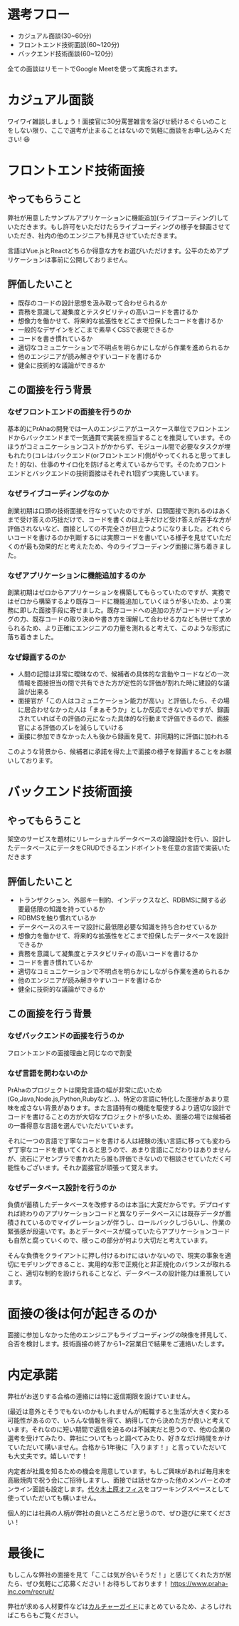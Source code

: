 # 選考フロー
- カジュアル面談(30~60分)
- フロントエンド技術面談(60~120分)
- バックエンド技術面談(60~120分)

全ての面談はリモートでGoogle Meetを使って実施されます。

# カジュアル面談
ワイワイ雑談しましょう！面接官に30分罵詈雑言を浴びせ続けるぐらいのことをしない限り、ここで選考が止まることはないので気軽に面談をお申し込みください! 😆

# フロントエンド技術面接
## やってもらうこと
弊社が用意したサンプルアプリケーションに機能追加(ライブコーディング)していただきます。もし許可をいただけたらライブコーディングの様子を録画させていただき、社内の他のエンジニアも拝見させていただきます。

言語はVue.jsとReactどちらか得意な方をお選びいただけます。公平のためアプリケーションは事前に公開しておりません。

## 評価したいこと
- 既存のコードの設計思想を汲み取って合わせられるか
- 責務を意識して凝集度とテスタビリティの高いコードを書けるか
- 想像力を働かせて、将来的な拡張性をどこまで担保したコードを書けるか
- 一般的なデザインをどこまで素早くCSSで表現できるか
- コードを書き慣れているか
- 適切なコミュニケーションで不明点を明らかにしながら作業を進められるか
- 他のエンジニアが読み解きやすいコードを書けるか
- 健全に技術的な議論ができるか

## この面接を行う背景
### なぜフロントエンドの面接を行うのか
基本的にPrAhaの開発では一人のエンジニアがユースケース単位でフロントエンドからバックエンドまで一気通貫で実装を担当することを推奨しています。そのほうがコミュニケーションコストがかからず、モジュール間で必要なタスクが埋もれたり(コレはバックエンド(orフロントエンド)側がやってくれると思ってました！的な)、仕事のサイロ化を防げると考えているからです。そのためフロントエンドとバックエンドの技術面接はそれぞれ1回ずつ実施しています。

### なぜライブコーディングなのか
創業初期は口頭の技術面接を行なっていたのですが、口頭面接で測れるのはあくまで受け答えの巧拙だけで、コードを書くのは上手だけど受け答えが苦手な方が評価されないなど、面接としての不完全さが目立つようになりました。どれぐらいコードを書けるのか判断するには実際コードを書いている様子を見せていただくのが最も効果的だと考えたため、今のライブコーディング面接に落ち着きました。

### なぜアプリケーションに機能追加するのか
創業初期はゼロからアプリケーションを構築してもらっていたのですが、実務ではゼロから構築するより既存コードに機能追加していくほうが多いため、より実務に即した面接手段に寄せました。既存コードへの追加の方がコードリーディングの力、既存コードの取り決めや書き方を理解して合わせる力なども併せて求められるため、より正確にエンジニアの力量を測れると考えて、このような形式に落ち着きました。

### なぜ録画するのか
- 人間の記憶は非常に曖昧なので、候補者の具体的な言動やコードなどの一次情報を面接担当の間で共有できた方が定性的な評価が割れた時に建設的な議論が出来る
- 面接官が「この人はコミュニケーション能力が高い」と評価したら、その場に居合わせなかった人は「まぁそうか」としか反応できないのですが、録画されていればその評価の元になった具体的な行動まで評価できるので、面接官による評価のズレを減らしていける
- 面接に参加できなかった人も後から録画を見て、非同期的に評価に加われる

このような背景から、候補者に承諾を得た上で面接の様子を録画することをお願いしております。

# バックエンド技術面接
## やってもらうこと
架空のサービスを題材にリレーショナルデータベースの論理設計を行い、設計したデータベースにデータをCRUDできるエンドポイントを任意の言語で実装いただきます

## 評価したいこと
- トランザクション、外部キー制約、インデックスなど、RDBMSに関する必要最低限の知識を持っているか
- RDBMSを触り慣れているか
- データベースのスキーマ設計に最低限必要な知識を持ち合わせているか
- 想像力を働かせて、将来的な拡張性をどこまで担保したデータベースを設計できるか
- 責務を意識して凝集度とテスタビリティの高いコードを書けるか
- コードを書き慣れているか
- 適切なコミュニケーションで不明点を明らかにしながら作業を進められるか
- 他のエンジニアが読み解きやすいコードを書けるか
- 健全に技術的な議論ができるか

## この面接を行う背景
### なぜバックエンドの面接を行うのか
フロントエンドの面接理由と同じなので割愛

### なぜ言語を問わないのか
PrAhaのプロジェクトは開発言語の幅が非常に広いため(Go,Java,Node.js,Python,Rubyなど...)、特定の言語に特化した面接があまり意味を成さない背景があります。また言語特有の機能を駆使するより適切な設計でコードを書けることの方が大切なプロジェクトが多いため、面接の場では候補者の一番得意な言語を選んでいただいています。

それに一つの言語で丁寧なコードを書ける人は経験の浅い言語に移っても変わらず丁寧なコードを書いてくれると思うので、あまり言語にこだわりはありませんが、流石にアセンブラで書かれたら誰も評価できないので相談させていただく可能性もございます。それか面接官が頑張って覚えます。

### なぜデータベース設計を行うのか
負債が蓄積したデータベースを改修するのは本当に大変だからです。デプロイすれば終わりのアプリケーションコードと異なりデータベースには既存データが蓄積されているのでマイグレーションが伴うし、ロールバックしづらいし、作業の緊張感が段違いです。あとデータベースが腐っていたらアプリケーションコードも自然と腐っていくので、根っこの部分が何より大切だと考えています。

そんな負債をクライアントに押し付けるわけにはいかないので、現実の事象を適切にモデリングできること、実用的な形で正規化と非正規化のバランスが取れること、適切な制約を設けられることなど、データベースの設計能力は重視しています。

# 面接の後は何が起きるのか
面接に参加しなかった他のエンジニアもライブコーディングの映像を拝見して、合否を検討します。技術面接の終了から1~2営業日で結果をご連絡いたします。

# 内定承諾
弊社がお送りする合格の連絡には特に返信期限を設けていません。

(最近は意外とそうでもないのかもしれませんが)転職すると生活が大きく変わる可能性があるので、いろんな情報を得て、納得してから決めた方が良いと考えています。それなのに短い期間で返信を迫るのは不誠実だと思うので、他の企業の選考を受けてみたり、弊社についてもっと調べてみたり、好きなだけ時間をかけていただいて構いません。合格から1年後に「入ります！」と言っていただいても大丈夫です。嬉しいです！

内定者が社風を知るための機会を用意しています。もしご興味があれば毎月末を高級焼肉で祝う会にご招待しますし、面接では話せなかった他のメンバーとのオンライン面談も設定します。[代々木上原オフィス](https://note.com/prahainc/n/n8c96291fdc31)をコワーキングスペースとして使っていただいても構いません。

個人的には社員の人柄が弊社の良いところだと思うので、ぜひ遊びに来てください！

# 最後に
もしこんな弊社の面接を見て「ここは気が合いそうだ！」と感じてくれた方が居たら、ぜひ気軽にご応募ください！お待ちしております！
https://www.praha-inc.com/recruit/

弊社が求める人材要件などは[カルチャーガイド](./カルチャーガイド.md)にまとめているため、よろしければこちらもご覧ください。
